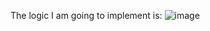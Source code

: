 The logic I am going to implement is:
![image](https://github.com/Tanishq0305/STM32/assets/107463840/cb105fd7-a686-4489-bd72-63d2ca7cae9e)
